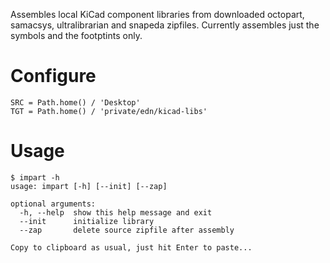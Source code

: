 Assembles local KiCad component libraries from downloaded octopart,
samacsys, ultralibrarian and snapeda zipfiles. Currently assembles just the
symbols and the footptints only.


# Configure

    SRC = Path.home() / 'Desktop'
    TGT = Path.home() / 'private/edn/kicad-libs'


# Usage

    $ impart -h
    usage: impart [-h] [--init] [--zap]
    
    optional arguments:
      -h, --help  show this help message and exit
      --init      initialize library
      --zap       delete source zipfile after assembly
    
    Copy to clipboard as usual, just hit Enter to paste...


